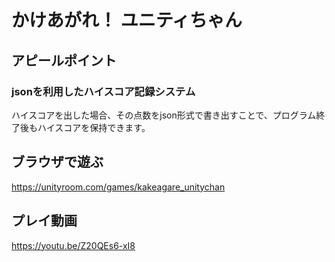 # かけあがれ！ ユニティちゃん
## アピールポイント
### jsonを利用したハイスコア記録システム
ハイスコアを出した場合、その点数をjson形式で書き出すことで、プログラム終了後もハイスコアを保持できます。
## ブラウザで遊ぶ
https://unityroom.com/games/kakeagare_unitychan
## プレイ動画
https://youtu.be/Z20QEs6-xI8
